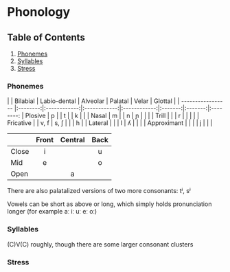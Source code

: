 Phonology
=========

## Table of Contents
1. [Phonemes](#Phonemes)  
2. [Syllables](#Syllables)  
3. [Stress](#Stress)  


<div id='Phonemes'/>

### Phonemes

|                   | Bilabial | Labio-dental | Alveolar     | Palatal      | Velar   | Glottal |
| ----------------- |:--------:|:------------:|:------------:|:------------:|:-------:|:-------:|:--------:
| Plosive           | p        |              |    t         |              | k       |         |
| Nasal             | m        |              |    n         |      ɲ       |         |         |
| Trill             |          |              |    r         |              |         |         |
| Fricative         |          |     v, f     |     s, ʃ     |              |         | h       |
| Lateral           |          |              |    l         |      ʎ       |         |         |
| Approximant       |          |              |              |      j       |         |         |

|       | Front | Central | Back  |
| ----- |:-----:|:-------:|:-----:|
| Close |   i   |         |   u   |
| Mid   |   e   |         |   o   |
| Open  |       |    a    |       |

There are also palatalized versions of two more consonants: tʲ, sʲ

Vowels can be short as above or long, which simply holds pronunciation longer (for example aː iː uː eː oː)

<div id='Syllables'/>

### Syllables

(C)V(C) roughly, though there are some larger consonant clusters


<div id='Stress'/>

### Stress
